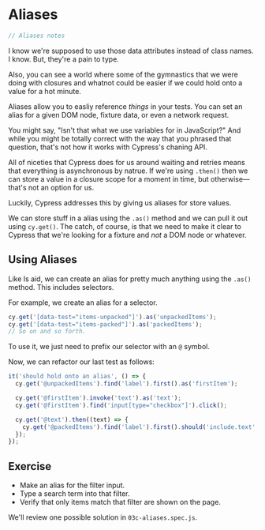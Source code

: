 # Aliases
```js
// Aliases notes
```
I know we're supposed to use those data attributes instead of class names. I know. But, they're a pain to type.

Also, you can see a world where some of the gymnastics that we were doing with closures and whatnot could be easier if we could hold onto a value for a hot minute.

Aliases allow you to easliy reference _things_ in your tests. You can set an alias for a given DOM node, fixture data, or even a network request.

You might say, "Isn't that what we use variables for in JavaScript?" And while you might be totally correct with the way that you phrased that question, that's not how it works with Cypress's chaning API.

All of niceties that Cypress does for us around waiting and retries means that everything is asynchronous by natrue. If we're using `.then()` then we can store a value in a closure scope for a moment in time, but otherwise—that's not an option for us.

Luckily, Cypress addresses this by giving us aliases for store values.

We can store stuff in a alias using the `.as()` method and we can pull it out using `cy.get()`. The catch, of course, is that we need to make it clear to Cypress that we're looking for a fixture and _not_ a DOM node or whatever.

## Using Aliases

Like Is aid, we can create an alias for pretty much anything using the `.as()` method. This includes selectors.

For example, we create an alias for a selector.

```js
cy.get('[data-test="items-unpacked"]').as('unpackedItems');
cy.get('[data-test="items-packed"]').as('packedItems');
// So on and so forth.
```

To use it, we just need to prefix our selector with an `@` symbol.

Now, we can refactor our last test as follows:

```js
it('should hold onto an alias', () => {
  cy.get('@unpackedItems').find('label').first().as('firstItem');

  cy.get('@firstItem').invoke('text').as('text');
  cy.get('@firstItem').find('input[type="checkbox"]').click();

  cy.get('@text').then((text) => {
    cy.get('@packedItems').find('label').first().should('include.text', text);
  });
});
```

## Exercise

- Make an alias for the filter input.
- Type a search term into that filter.
- Verify that only items match that filter are shown on the page.

We'll review one possible solution in `03c-aliases.spec.js`.
